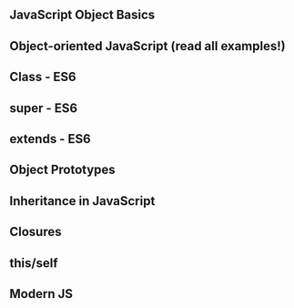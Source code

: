## JavaScript Object Basics

## Object-oriented JavaScript (read all examples!)

## Class - ES6

## super - ES6

## extends - ES6

## Object Prototypes

## Inheritance in JavaScript

## Closures

## this/self

## Modern JS

